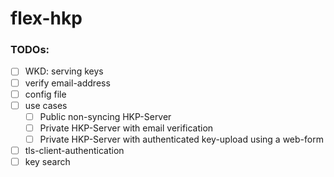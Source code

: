 flex-hkp
=======

### TODOs:
  * [ ] WKD: serving keys
  * [ ] verify email-address
  * [ ] config file
  * [ ] use cases
    * [ ] Public non-syncing HKP-Server
    * [ ] Private HKP-Server with email verification
    * [ ] Private HKP-Server with authenticated key-upload using a web-form
  * [ ] tls-client-authentication
  * [ ] key search
